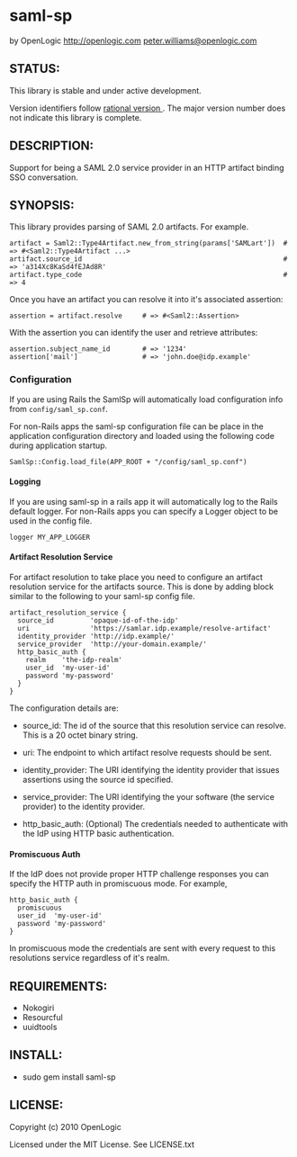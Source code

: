 saml-sp
====

by OpenLogic
http://openlogic.com
peter.williams@openlogic.com

## STATUS:

This library is stable and under active development.  

Version identifiers follow
[rational version ](http://docs.rubygems.org/read/chapter/7#page26).
The major version number does not indicate this library is complete.

## DESCRIPTION:

Support for being a SAML 2.0 service provider in an HTTP artifact
binding SSO conversation.

## SYNOPSIS:

This library provides parsing of SAML 2.0 artifacts.  For example.
    
    artifact = Saml2::Type4Artifact.new_from_string(params['SAMLart'])  # => #<Saml2::Type4Artifact ...>
    artifact.source_id                                                  # => 'a314Xc8KaSd4fEJAd8R'
    artifact.type_code                                                  # => 4

Once you have an artifact you can resolve it into it's associated assertion:

    assertion = artifact.resolve     # => #<Saml2::Assertion>

With the assertion you can identify the user and retrieve attributes:

    assertion.subject_name_id        # => '1234'
    assertion['mail']                # => 'john.doe@idp.example'

### Configuration
        
If you are using Rails the SamlSp will automatically load
configuration info from `config/saml_sp.conf`.

For non-Rails apps the saml-sp configuration file can be place in the
application configuration directory and loaded using the following
code during application startup.

    SamlSp::Config.load_file(APP_ROOT + "/config/saml_sp.conf")

#### Logging

If you are using saml-sp in a rails app it will automatically log to
the Rails default logger.  For non-Rails apps you can specify a Logger
object to be used in the config file.

    logger MY_APP_LOGGER


#### Artifact Resolution Service
        
For artifact resolution to take place you need to configure an
artifact resolution service for the artifacts source.  This is done by
adding block similar to the following to your saml-sp config file.

    artifact_resolution_service {
      source_id         'opaque-id-of-the-idp'
      uri               'https://samlar.idp.example/resolve-artifact'
      identity_provider 'http://idp.example/'
      service_provider  'http://your-domain.example/'
      http_basic_auth {
        realm    'the-idp-realm'
        user_id  'my-user-id'
        password 'my-password'
      }
    }

The configuration details are:

 * source_id: 
   The id of the source that this resolution service can
   resolve.  This is a 20 octet binary string.
 
 * uri:
   The endpoint to which artifact resolve requests should be sent.
 
 * identity_provider:
   The URI identifying the identity provider that issues assertions 
   using the source id specified.
   
 * service_provider:
   The URI identifying the your software (the service provider) to 
   the identity provider.
   
 * http_basic_auth:
   (Optional) The credentials needed to authenticate with the IdP
   using HTTP basic authentication.  

#### Promiscuous Auth

If the IdP does not provide proper HTTP challenge responses you can
specify the HTTP auth in promiscuous mode. For example,

    http_basic_auth {
      promiscuous
      user_id  'my-user-id'
      password 'my-password'
    }

In promiscuous mode the credentials are sent with every request to
this resolutions service regardless of it's realm.


## REQUIREMENTS:

 * Nokogiri
 * Resourcful
 * uuidtools
 
## INSTALL:

 * sudo gem install saml-sp

## LICENSE:

Copyright (c) 2010 OpenLogic

Licensed under the MIT License.  See LICENSE.txt
